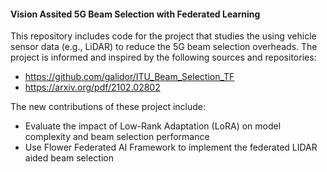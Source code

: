 #### Vision Assited 5G Beam Selection with Federated Learning
This repository includes code for the project that studies the using vehicle sensor data (e.g., LiDAR) to reduce the 5G beam selection overheads. The project is informed and inspired by the following sources and repositories:
* https://github.com/galidor/ITU_Beam_Selection_TF
* https://arxiv.org/pdf/2102.02802

The new contributions of these project include:
*	Evaluate the impact of Low-Rank Adaptation (LoRA) on model complexity and beam selection performance
*	Use Flower Federated AI Framework to implement the federated LIDAR aided beam selection 
